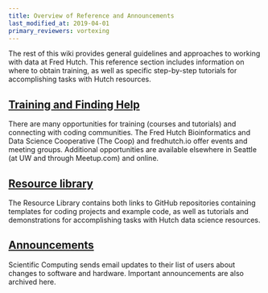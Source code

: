 ```yaml
---
title: Overview of Reference and Announcements
last_modified_at: 2019-04-01
primary_reviewers: vortexing
---
```

The rest of this wiki provides general guidelines and approaches to working with data at Fred Hutch. This reference section includes information on where to obtain training, as well as specific step-by-step tutorials for accomplishing tasks with Hutch resources.

## [Training and Finding Help](/scicomputing/reference_training/)

There are many opportunities for training (courses and tutorials) and connecting with coding communities. The Fred Hutch Bioinformatics and Data Science Cooperative (The Coop) and fredhutch.io offer events and meeting groups. Additional opportunities are available elsewhere in Seattle (at UW and through Meetup.com) and online.

## [Resource library](/compdemos/)

The Resource Library contains both links to GitHub repositories containing templates for coding projects and example code, as well as tutorials and demonstrations for accomplishing tasks with Hutch data science resources.

## [Announcements](/scicompannounce)

Scientific Computing sends email updates to their list of users about changes to software and hardware. Important announcements are also archived here.
